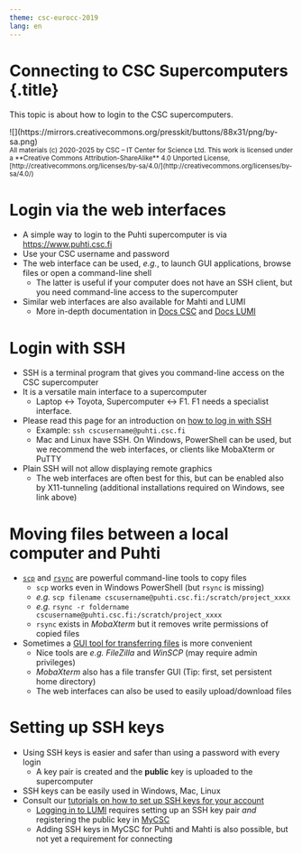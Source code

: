 ```yaml
---
theme: csc-eurocc-2019
lang: en
---
```


# Connecting to CSC Supercomputers {.title}

This topic is about how to login to the CSC supercomputers.

<div class="column">
![](https://mirrors.creativecommons.org/presskit/buttons/88x31/png/by-sa.png)
</div>
<div class="column">
<small>
All materials (c) 2020-2025 by CSC – IT Center for Science Ltd.
This work is licensed under a **Creative Commons Attribution-ShareAlike** 4.0
Unported License, [http://creativecommons.org/licenses/by-sa/4.0/](http://creativecommons.org/licenses/by-sa/4.0/)
</small>
</div>

# Login via the web interfaces

- A simple way to login to the Puhti supercomputer is via <https://www.puhti.csc.fi>
- Use your CSC username and password
- The web interface can be used, _e.g._, to launch GUI applications, browse files or open a command-line shell
   - The latter is useful if your computer does not have an SSH client, but you need command-line access to the supercomputer
- Similar web interfaces are also available for Mahti and LUMI
  - More in-depth documentation in [Docs CSC](https://docs.csc.fi/computing/webinterface/) and [Docs LUMI](https://docs.lumi-supercomputer.eu/runjobs/webui/)

# Login with SSH

- SSH is a terminal program that gives you command-line access on the CSC supercomputer
- It is a versatile main interface to a supercomputer
   - Laptop &harr; Toyota, Supercomputer &harr; F1. F1 needs a specialist interface.
- Please read this page for an introduction on [how to log in with SSH](https://docs.csc.fi/computing/connecting/#using-an-ssh-client)
   - Example: `ssh cscusername@puhti.csc.fi`
   - Mac and Linux have SSH. On Windows, PowerShell can be used, but we recommend the web interfaces, or clients like MobaXterm or PuTTY
- Plain SSH will not allow displaying remote graphics
   - The web interfaces are often best for this, but can be enabled also by X11-tunneling (additional installations required on Windows, see link above)

# Moving files between a local computer and Puhti

- [`scp`](https://docs.csc.fi/data/moving/scp/) and [`rsync`](https://docs.csc.fi/data/moving/rsync/) are powerful command-line tools to copy files
   - `scp` works even in Windows PowerShell (but `rsync` is missing)
   - _e.g._ `scp filename cscusername@puhti.csc.fi:/scratch/project_xxxx`
   - _e.g._ `rsync -r foldername cscusername@puhti.csc.fi:/scratch/project_xxxx`
   - `rsync` exists in _MobaXterm_ but it removes write permissions of copied files
- Sometimes a [GUI tool for transferring files](https://docs.csc.fi/data/moving/graphical_transfer/) is more convenient
   - Nice tools are _e.g._ _FileZilla_ and _WinSCP_ (may require admin privileges)
   - _MobaXterm_ also has a file transfer GUI (Tip: first, set persistent home directory)
   - The web interfaces can also be used to easily upload/download files

# Setting up SSH keys

- Using SSH keys is easier and safer than using a password with every login
   - A key pair is created and the **public** key is uploaded to the supercomputer
- SSH keys can be easily used in Windows, Mac, Linux
- Consult our [tutorials on how to set up SSH keys for your account](https://docs.csc.fi/computing/connecting/ssh-keys/)
   - [Logging in to LUMI](https://docs.lumi-supercomputer.eu/firststeps/getstarted/) requires setting up an SSH key pair _and_ registering the public key in [MyCSC](https:/my.csc.fi)
   - Adding SSH keys in MyCSC for Puhti and Mahti is also possible, but not yet a requirement for connecting
